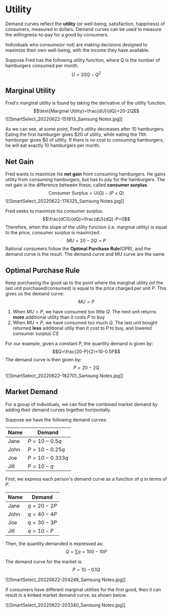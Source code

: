 # Utility
Demand curves reflect the **utility** (or well-being, satisfaction, happiness) of consumers, measured in dollars. Demand curves can be used to measure the willingness-to-pay for a good by consumers.

Individuals who consume(or not) are making decisions designed to maximize their own well-being, with the income they have available.

Suppose Fred has the following utility function, where $Q$ is the number of hamburgers consumed per month.
$$U=20Q-Q^2$$
## Marginal Utility
Fred's marginal utility is found by taking the derivative of the utility function.
$$\text{Marginal Utility}=\frac{dU}{dQ}=20-2Q$$
![[SmartSelect_20220622-151813_Samsung Notes.jpg]]

As we can see, at some point, Fred's utility decreases after 10 hamburgers. Eating the first hamburger gives $\$20$ of utility, while eating the 11th hamburger gives $\$0$ of utility. If there is no cost to consuming hamburgers, he will eat exactly 10 hamburgers per month.

## Net Gain
Fred wants to maximize his **net gain** from consuming hamburgers. He gains utility from consuming hamburgers, but has to pay for the hamburgers. The net gain is the difference between these, called **consumer surplus**.
$$\text{Consumer Surplus}=U(Q)-(P\times Q)$$
![[SmartSelect_20220622-174325_Samsung Notes.jpg]]

Fred seeks to maximize his consumer surplus.
$$\frac{dCS}{dQ}=\frac{dU}{dQ}-P=0$$
Therefore, when the slope of the utility function (i.e. marginal utility) is equal to the price, consumer surplus is maximized.
$$MU=20-2Q=P$$
Rational consumers follow the **Optimal Purchase Rule**(OPR), and the demand curve is the result. The demand curve and MU curve are the same.

## Optimal Purchase Rule
Keep purchasing the good up to the point where the marginal utility (of the last unit purchased/consumed) is equal to the price charged per unit $P$. This gives us the demand curve:
$$MU=P$$
1. When $MU>P$, we have consumed too little $Q$. The next unit returns **more** additional utility than it costs $P$ to buy
2. When $MU<P$, we have consumed too much $Q$. The last unit bought returned **less** additional utiliy than it cost to $P$ to buy, and lowered consumer surplus $CS$

For our example, given a constant $P$, the quantity demand is given by:
$$Q=\frac{20-P}{2}=10-0.5P$$
The demand curve is then given by:
$$P=20-2Q$$
![[SmartSelect_20220622-182701_Samsung Notes.jpg]]

## Market Demand
For a group of individuals, we can find the combined market demand by adding their demand curves together horizontally.

Suppose we have the following demand curves:

|Name|Demand|
|---|---|
|Jane|$P=10-0.5q$|
|John|$P=10-0.25q$|
|Joe|$P=10-0.333q$|
|Jill|$P=10-q$|

First, we express each person's demand curve as a function of $q$ in terms of $P$.

|Name|Demand|
|---|---|
|Jane|$q=20-2P$|
|John|$q=40-4P$|
|Joe|$q=30-3P$|
|Jill|$q=10-P$|

Then, the quantity demanded is expressed as:
$$Q=\sum q=100-10P$$

The demand curve for the market is:
$$P=10-0.1Q$$

![[SmartSelect_20220622-204248_Samsung Notes.jpg]]

If consumers have different marginal utilities for the first good, then it can result in a kinked market demand curve, as shown below.

![[SmartSelect_20220622-203340_Samsung Notes.jpg]]
